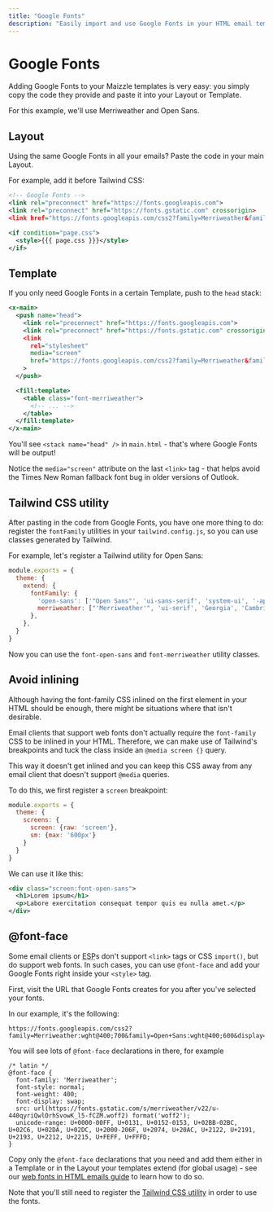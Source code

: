```yaml
---
title: "Google Fonts"
description: "Easily import and use Google Fonts in your HTML email templates"
---
```


# Google Fonts

Adding Google Fonts to your Maizzle templates is very easy: you simply copy the code they provide and paste it into your Layout or Template.

For this example, we'll use Merriweather and Open Sans.

## Layout

Using the same Google Fonts in all your emails? Paste the code in your main Layout.

For example, add it before Tailwind CSS:

<code-sample title="src/layouts/main.html">

  ```xml
  <!-- Google Fonts -->
  <link rel="preconnect" href="https://fonts.googleapis.com">
  <link rel="preconnect" href="https://fonts.gstatic.com" crossorigin>
  <link href="https://fonts.googleapis.com/css2?family=Merriweather&family=Open+Sans&display=swap" rel="stylesheet" media="screen">

  <if condition="page.css">
    <style>{{{ page.css }}}</style>
  </if>
  ```

</code-sample>

## Template

If you only need Google Fonts in a certain Template, push to the `head` stack:

<code-sample title="src/templates/example.html">

  ```xml
  <x-main>
    <push name="head">
      <link rel="preconnect" href="https://fonts.googleapis.com">
      <link rel="preconnect" href="https://fonts.gstatic.com" crossorigin>
      <link
        rel="stylesheet"
        media="screen"
        href="https://fonts.googleapis.com/css2?family=Merriweather&family=Open+Sans&display=swap"
      >
    </push>

    <fill:template>
      <table class="font-merriweather">
        <!-- ... -->
      </table>
    </fill:template>
  </x-main>
  ```

</code-sample>

You'll see `<stack name="head" />` in `main.html` - that's where Google Fonts will be output!

<alert>Notice the `media="screen"` attribute on the last `<link>` tag - that helps avoid the Times New Roman fallback font bug in older versions of Outlook.</alert>

## Tailwind CSS utility

After pasting in the code from Google Fonts, you have one more thing to do: register the `fontFamily` utilities in your `tailwind.config.js`, so you can use classes generated by Tailwind.

For example, let's register a Tailwind utility for Open Sans:

<code-sample title="tailwind.config.js">

  ```js
  module.exports = {
    theme: {
      extend: {
        fontFamily: {
          'open-sans': ['"Open Sans"', 'ui-sans-serif', 'system-ui', '-apple-system', '"Segoe UI"', 'sans-serif'],
          merriweather: ["'Merriweather'", 'ui-serif', 'Georgia', 'Cambria', '"Times New Roman"', 'Times', 'serif'],
        },
      },
    }
  }
  ```

</code-sample>

Now you can use the `font-open-sans` and `font-merriweather` utility classes.

## Avoid inlining

Although having the font-family CSS inlined on the first element in your HTML should be enough, there might be situations where that isn't desirable.

Email clients that support web fonts don't actually require the `font-family` CSS to be inlined in your HTML.
Therefore, we can make use of Tailwind's breakpoints and tuck the class inside an `@media screen {}` query.

This way it doesn't get inlined and you can keep this CSS away from any email client that doesn't support `@media` queries.

To do this, we first register a `screen` breakpoint:

<code-sample title="tailwind.config.js">

  ```js
  module.exports = {
    theme: {
      screens: {
        screen: {raw: 'screen'},
        sm: {max: '600px'}
      }
    }
  }
  ```

</code-sample>

We can use it like this:

<code-sample title="src/templates/example.html">

  ```xml
  <div class="screen:font-open-sans">
    <h1>Lorem ipsum</h1>
    <p>Labore exercitation consequat tempor quis eu nulla amet.</p>
  </div>
  ```

</code-sample>

## @font-face

Some email clients or <abbr title="Email Service Provider">ESP</abbr>s don't support `<link>` tags or CSS `import()`, but do support web fonts.
In such cases, you can use `@font-face` and add your Google Fonts right inside your `<style>` tag.

First, visit the URL that Google Fonts creates for you after you've selected your fonts.

In our example, it's the following:

```
https://fonts.googleapis.com/css2?family=Merriweather:wght@400;700&family=Open+Sans:wght@400;600&display=swap
```

You will see lots of `@font-face` declarations in there, for example

```postcss
/* latin */
@font-face {
  font-family: 'Merriweather';
  font-style: normal;
  font-weight: 400;
  font-display: swap;
  src: url(https://fonts.gstatic.com/s/merriweather/v22/u-440qyriQwlOrhSvowK_l5-fCZM.woff2) format('woff2');
  unicode-range: U+0000-00FF, U+0131, U+0152-0153, U+02BB-02BC, U+02C6, U+02DA, U+02DC, U+2000-206F, U+2074, U+20AC, U+2122, U+2191, U+2193, U+2212, U+2215, U+FEFF, U+FFFD;
}
```

Copy only the `@font-face` declarations that you need and add them either in a Template or in the Layout your templates extend (for global usage) - see our [web fonts in HTML emails guide](/guides/custom-fonts#add-in-template) to learn how to do so.

Note that you'll still need to register the [Tailwind CSS utility](#tailwind-utility) in order to use the fonts.

